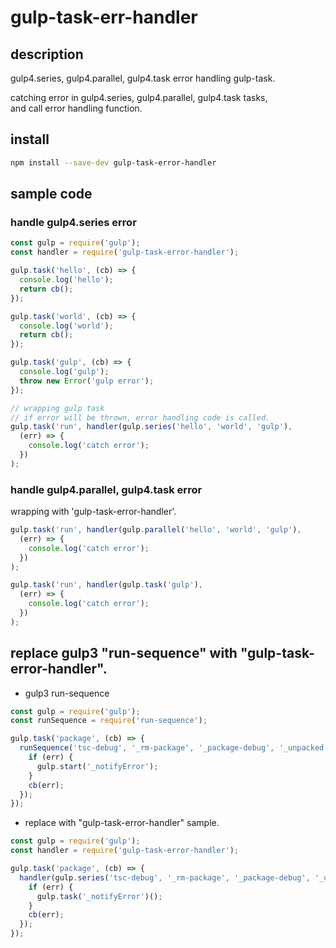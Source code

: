 # gulp-task-err-handler

## description
gulp4.series, gulp4.parallel, gulp4.task error handling gulp-task.  
  
catching error in gulp4.series, gulp4.parallel, gulp4.task tasks,  
and call error handling function.  

## install
```sh
npm install --save-dev gulp-task-error-handler
```

## sample code
### handle gulp4.series error
```javascript
const gulp = require('gulp');
const handler = require('gulp-task-error-handler');

gulp.task('hello', (cb) => {
  console.log('hello');
  return cb();
});

gulp.task('world', (cb) => {
  console.log('world');
  return cb();
});

gulp.task('gulp', (cb) => {
  console.log('gulp');
  throw new Error('gulp error');
});

// wrapping gulp task
// if error will be thrown, error handling code is called.
gulp.task('run', handler(gulp.series('hello', 'world', 'gulp'),
  (err) => {
    console.log('catch error');
  })
);
```

### handle gulp4.parallel, gulp4.task error
wrapping with 'gulp-task-error-handler'.

```javascript
gulp.task('run', handler(gulp.parallel('hello', 'world', 'gulp'),
  (err) => {
    console.log('catch error');
  })
);
```

```javascript
gulp.task('run', handler(gulp.task('gulp'),
  (err) => {
    console.log('catch error');
  })
);
```

## replace gulp3 "run-sequence" with "gulp-task-error-handler".
- gulp3 run-sequence
```javascript
const gulp = require('gulp');
const runSequence = require('run-sequence');

gulp.task('package', (cb) => {
  runSequence('tsc-debug', '_rm-package', '_package-debug', '_unpacked', '_notify', '_kill', (err) => {
    if (err) {
      gulp.start('_notifyError');
    }
    cb(err);
  });
});
```

- replace with "gulp-task-error-handler" sample.
```javascript
const gulp = require('gulp');
const handler = require('gulp-task-error-handler');

gulp.task('package', (cb) => {
  handler(gulp.series('tsc-debug', '_rm-package', '_package-debug', '_unpacked', '_notify', '_kill'), (err) => {
    if (err) {
      gulp.task('_notifyError')();
    }
    cb(err);
  });
});
```


